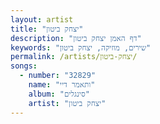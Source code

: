 ```yaml
---
layout: artist
title: "יצחק ביטון"
description: "דף האמן יצחק ביטון"
keywords: "שירים, מוזיקה, יצחק ביטון"
permalink: /artists/יצחק-ביטון/
songs:
  - number: "32829"
    name: "ותאמר דיי"
    album: "סינגלים"
    artist: "יצחק ביטון"
---
```

